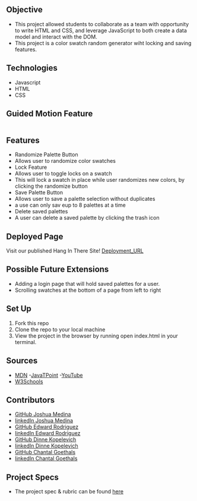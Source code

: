 ## Objective
  - This project allowed students to collaborate as a team with opportunity to write HTML and CSS, and leverage JavaScript to both create a data model and interact with the DOM. 
  - This project is a color swatch random generator wiht locking and saving features. 



## Technologies
  - Javascript
  - HTML
  - CSS


## Guided Motion Feature
  ![]()

## Features
- Randomize Palette Button 
 - Allows user to randomize color swatches
- Lock Feature 
 - Allows user to toggle locks on a swatch
 - This will lock a swatch in place while user randomizes new colors, by clicking the randomize button 
- Save Palette Button 
 - Allows user to save a palette selection without duplicates
 - a use can only sav eup to 8 palettes at a time
- Delete saved palettes
 - A user can delete a saved palette by clicking the trash icon 

## Deployed Page

Visit our published Hang In There Site! [Deployment_URL](https://goecha.github.io/colorando/)

## Possible Future Extensions
  - Adding a login page that will hold saved palettes for a user. 
  - Scrolling swatches at the bottom of a page from left to right

## Set Up

1. Fork this repo  
2. Clone the repo to your local machine
3. View the project in the browser by running open index.html in your terminal.



## Sources
  - [MDN](http://developer.mozilla.org/en-US/)
  -[JavaTPoint](https://www.javatpoint.com/how-to-check-a-radio-button-using-javascript)
  -[YouTube](https://www.youtube.com/)
  - [W3Schools](https://www.w3schools.com/)

## Contributors
  - [GitHub Joshua Medina](https://github.com/jrmedina)
  -  [linkedIn Joshua Medina](https://www.linkedin.com/in/joshua-medina/)
  - [GitHub Edward Rodriguez](https://github.com/edjrodriguez)
  - [linkedIn Edward Rodriguez](https://www.linkedin.com/in/edward-rodriguez-1b497423b/)
  - [GitHub Dinne Kopelevich](https://github.com/DinneK)
  - [linkedIn Dinne Kopelevich](https://www.linkedin.com/in/dinne-kopelevich-174584a/)
  - [GitHub Chantal Goethals](https://github.com/GOECHA)
  - [linkedIn Chantal Goethals](https://www.linkedin.com/in/chantalgoethalsgoecha/)


## Project Specs
  - The project spec & rubric can be found [here](https://frontend.turing.edu/projects/module-1/colorandom-v2.html)